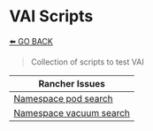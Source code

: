 # VAI Scripts

[⬅️ GO BACK](../README.md)

>Collection of scripts to test VAI

| Rancher Issues                                          |
| ------------------------------------------------------- |
| [Namespace pod search](./namespace/README.md)           |
| [Namespace vacuum search](./namespace-vacuum/README.md) |